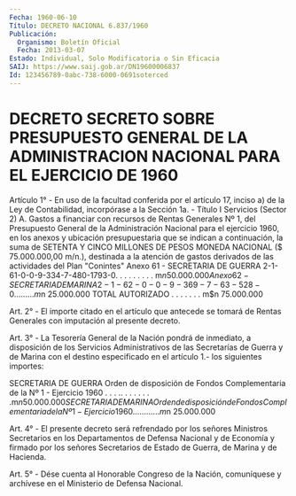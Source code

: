 ```yaml
---
Fecha: 1960-06-10
Título: DECRETO NACIONAL 6.837/1960
Publicación:
  Organismo: Boletín Oficial
  Fecha: 2013-03-07
Estado: Individual, Solo Modificatoria o Sin Eficacia
SAIJ: https://www.saij.gob.ar/DN19600006837
Id: 123456789-0abc-738-6000-0691soterced
---
```

# DECRETO SECRETO SOBRE PRESUPUESTO GENERAL DE LA ADMINISTRACION NACIONAL PARA EL EJERCICIO DE 1960

<a id="1"></a>
Artículo 1° - En uso de la facultad conferida por el artículo 17, inciso a) de la Ley de Contabilidad, incorpórase a la Sección 1a. - Título I Servicios (Sector 2) A. Gastos a financiar con recursos de Rentas Generales Nº 1, del Presupuesto General de la Administración Nacional para el ejercicio 1960, en los anexos y ubicación presupuestaria que se indican a continuación, la suma de SETENTA Y CINCO MILLONES DE PESOS MONEDA NACIONAL ($ 75.000.000,00 m/n.), destinada a la atención de gastos derivados de las actividades del Plan "Conintes" Anexo 61 - SECRETARIA DE GUERRA 2-1-61-0-0-9-334-7-480-1793-0. . . . . . . . . m$n 50.000.000  Anexo 62 - SECRETARIA DE MARINA 2-1-62-0-0-9-369-7-63-528-0  . . . . . . . . . m$n 25.000.000 TOTAL AUTORIZADO .                 . . . . . . m$n 75.000.000

<a id="2"></a>
Art. 2° - El importe citado en el artículo que antecede se tomará de Rentas Generales con imputación al presente decreto.

<a id="3"></a>
Art. 3° - La Tesorería General de la Nación pondrá de inmediato, a disposición de los Servicios Administrativos de las Secretarías de Guerra y de Marina con el destino especificado en el artículo 1.- los siguientes importes:

SECRETARIA DE GUERRA Orden de disposición de Fondos Complementaria de la Nº 1 - Ejercicio 1960 . . . .. . . . . . . .m$n 50.000.000 SECRETARIA DE MARINA Orden de disposición de Fondos Complementaria de la Nº 1 - Ejercicio 1960 . . . . .. . . . . . .m$n 25.000.000

<a id="4"></a>
Art. 4° - El presente decreto será refrendado por los señores Ministros Secretarios en los Departamentos de Defensa Nacional y de Economía y firmado por los señores Secretarios de Estado de Guerra, de Marina y de Hacienda.

<a id="5"></a>
Art. 5° - Dése cuenta al Honorable Congreso de la Nación, comuníquese y archívese en el Ministerio de Defensa Nacional.
